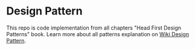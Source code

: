 # Design Pattern
This repo is code implementation from all chapters "Head First Design Patterns" book. Learn more about all patterns explanation on [Wiki Design Pattern](https://github.com/audrians/DesignPattern/wiki).

